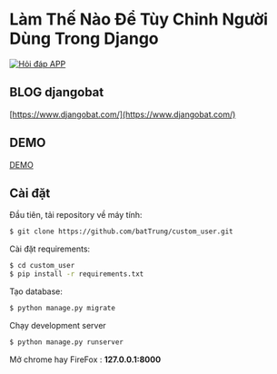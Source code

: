 # Làm Thế Nào Để Tùy Chỉnh Người Dùng Trong Django

<a target="_blank" href="https://www.djangobat.com/blog/lam-the-nao-e-tuy-chinh-nguoi-dung-trong-django/"><img src="https://www.djangobat.com/media/posts/2019/04/02/user.jpg" alt="Hỏi đáp APP" /></a>


## BLOG djangobat

[https://www.djangobat.com/](https://www.djangobat.com/)


## DEMO 

[DEMO](https://map-viet.herokuapp.com)

## Cài đặt

Đầu tiên, tải repository về máy tính:

```bash
$ git clone https://github.com/batTrung/custom_user.git
```

Cài đặt requirements:

```bash
$ cd custom_user
$ pip install -r requirements.txt
```

Tạo database:

```bash
$ python manage.py migrate
```
Chạy development server

```bash
$ python manage.py runserver
```

Mở chrome hay FireFox : **127.0.0.1:8000**




